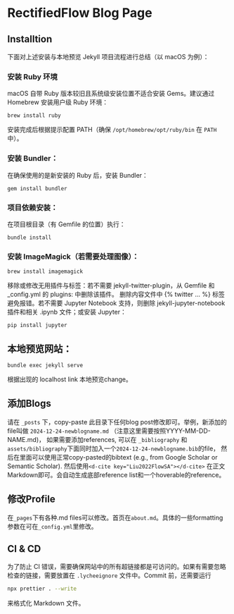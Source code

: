 # RectifiedFlow Blog Page

## Installtion

下面对上述安装与本地预览 Jekyll 项目流程进行总结（以 macOS 为例）：

### 安装 Ruby 环境

macOS 自带 Ruby 版本较旧且系统级安装位置不适合安装 Gems。建议通过 Homebrew 安装用户级 Ruby 环境：

```shell
brew install ruby
```

安装完成后根据提示配置 PATH（确保 `/opt/homebrew/opt/ruby/bin` 在 `PATH` 中）。

### 安装 Bundler：

在确保使用的是新安装的 Ruby 后，安装 Bundler：

```shell
gem install bundler
```

### 项目依赖安装：

在项目根目录（有 Gemfile 的位置）执行：

```shell
bundle install
```

### 安装 ImageMagick（若需要处理图像）：

```shell
brew install imagemagick
```

移除或修改无用插件与标签：若不需要 jekyll-twitter-plugin，从 Gemfile 和 \_config.yml 的 plugins: 中删除该插件。 删除内容文件中 {% twitter ... %} 标签避免报错。若不需要 Jupyter Notebook 支持，则删除 jekyll-jupyter-notebook 插件和相关 .ipynb 文件；或安装 Jupyter：

```shell
pip install jupyter
```

## 本地预览网站：

```shell
bundle exec jekyll serve
```

根据出现的 localhost link 本地预览change。

## 添加Blogs

请在 `_posts` 下，copy-paste 此目录下任何blog post修改即可。举例，新添加的file叫做 `2024-12-24-newblogname.md` （注意这里需要按照YYYY-MM-DD-NAME.md)， 如果需要添加references, 可以在 `_bibliography` 和 `assets/bibliography`下面同时加入一个`2024-12-24-newblogname.bib`的file， 然后在里面可以使用正常copy-pasted的bibtext (e.g., from Google Scholar or Semantic Scholar). 然后使用`<d-cite key="Liu2022FlowSA"></d-cite>` 在正文Markdown即可。会自动生成底部reference list和一个hoverable的reference。

## 修改Profile

在`_pages`下有各种.md files可以修改。首页在`about.md`。具体的一些formatting参数在可在`_config.yml`里修改。

## CI & CD

为了防止 CI 错误，需要确保网站中的所有超链接都是可访问的。如果有需要忽略检查的链接，需要放置在 `.lycheeignore` 文件中。Commit 前，还需要运行

```sh
npx prettier . --write
```

来格式化 Markdown 文件。
